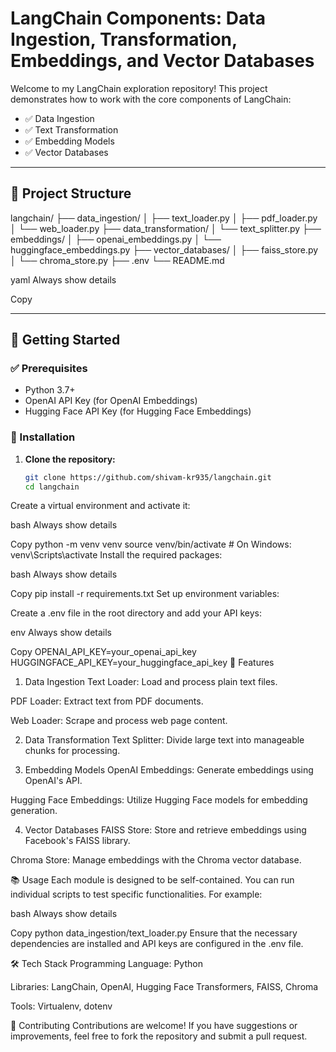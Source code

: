 # LangChain Components: Data Ingestion, Transformation, Embeddings, and Vector Databases

Welcome to my LangChain exploration repository! This project demonstrates how to work with the core components of LangChain:

- ✅ Data Ingestion  
- ✅ Text Transformation  
- ✅ Embedding Models  
- ✅ Vector Databases  

---

## 📁 Project Structure

langchain/
├── data_ingestion/
│ ├── text_loader.py
│ ├── pdf_loader.py
│ └── web_loader.py
├── data_transformation/
│ └── text_splitter.py
├── embeddings/
│ ├── openai_embeddings.py
│ └── huggingface_embeddings.py
├── vector_databases/
│ ├── faiss_store.py
│ └── chroma_store.py
├── .env
└── README.md

yaml
Always show details

Copy

---

## 🚀 Getting Started

### ✅ Prerequisites

- Python 3.7+
- OpenAI API Key (for OpenAI Embeddings)
- Hugging Face API Key (for Hugging Face Embeddings)

### 🔧 Installation

1. **Clone the repository:**

   ```bash
   git clone https://github.com/shivam-kr935/langchain.git
   cd langchain
Create a virtual environment and activate it:

bash
Always show details

Copy
python -m venv venv
source venv/bin/activate  # On Windows: venv\\Scripts\\activate
Install the required packages:

bash
Always show details

Copy
pip install -r requirements.txt
Set up environment variables:

Create a .env file in the root directory and add your API keys:

env
Always show details

Copy
OPENAI_API_KEY=your_openai_api_key
HUGGINGFACE_API_KEY=your_huggingface_api_key
🧩 Features
1. Data Ingestion
Text Loader: Load and process plain text files.

PDF Loader: Extract text from PDF documents.

Web Loader: Scrape and process web page content.

2. Data Transformation
Text Splitter: Divide large text into manageable chunks for processing.

3. Embedding Models
OpenAI Embeddings: Generate embeddings using OpenAI's API.

Hugging Face Embeddings: Utilize Hugging Face models for embedding generation.

4. Vector Databases
FAISS Store: Store and retrieve embeddings using Facebook's FAISS library.

Chroma Store: Manage embeddings with the Chroma vector database.

📚 Usage
Each module is designed to be self-contained. You can run individual scripts to test specific functionalities. For example:

bash
Always show details

Copy
python data_ingestion/text_loader.py
Ensure that the necessary dependencies are installed and API keys are configured in the .env file.

🛠️ Tech Stack
Programming Language: Python

Libraries: LangChain, OpenAI, Hugging Face Transformers, FAISS, Chroma

Tools: Virtualenv, dotenv

🤝 Contributing
Contributions are welcome! If you have suggestions or improvements, feel free to fork the repository and submit a pull request.
